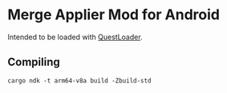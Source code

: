 # Merge Applier Mod for Android

Intended to be loaded with [QuestLoader](https://github.com/sc2ad/QuestLoader).

## Compiling

```
cargo ndk -t arm64-v8a build -Zbuild-std
```